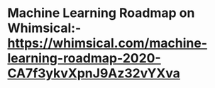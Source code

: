 # Machine Learning Roadmap on Whimsical:- https://whimsical.com/machine-learning-roadmap-2020-CA7f3ykvXpnJ9Az32vYXva
